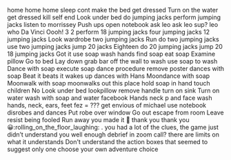 home
home
home
sleep
cont
make the bed
get dressed
Turn on the water
get dressed
kill self end
Look under bed
do jumping jacks
perform jumping jacks
listen to morrissey
Push ups
open notebook
ask leo
ask leo sup?
leo who
Da Vinci
Oooh!
3
2
perform 18 jumping jacks
four jumping jacks
12 jumping jacks
Look wardrobe
two jumping jacks
Run
do two jumping jacks
use two jumping jacks
jump 20 jacks
Eighteen
do 20 jumping jacks
jump 20
18 jumping jacks
Got it
use soap wash hands
find soap
eat soap
Examine pillow
Go to bed
Lay down
grab bar off the wall
to wash
use soap to wash
Dance with soap
execute soap dance procedure
remove poster
dances with soap
Beat it
beats it
wakes up
dances with Hans
Moondance with soap
Moonwalk with soap
moonwalks out this place
hold soap in hand
touch children
No
Look under bed
lookpillow
remove handle
turn on sink
Turn on water
wash with soap and water
facebook
Hands neck p and face
wash hands, neck, ears, feet
fez = ???
get envious of michael
use notebook
disrobes and dances
Put robe over window
Go out
escape from room
Leave
resist being fooled
Run away
you made it :tada:
thank you
thank you
:grinning::rolling_on_the_floor_laughing:
. you had a lot of the clues, the game just didn’t understand you well enough
debrief in zoom call?
there are limits on what it understands
Don't understand the action boxes that seemed to suggest only one choose your own adventure choice

